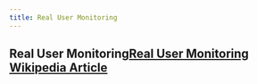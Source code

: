 ```yaml
---
title: Real User Monitoring
---
```

## Real User Monitoring<a href='https://en.wikipedia.org/wiki/Real_user_monitoring' target='_blank' rel='nofollow'>Real User Monitoring Wikipedia Article</a>

